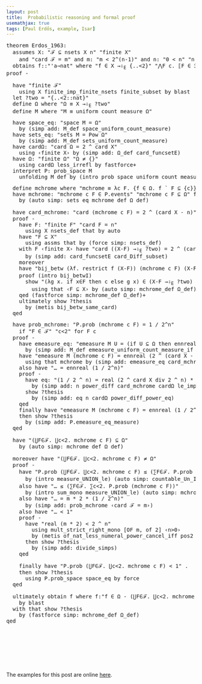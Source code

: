 ```yaml
---
layout: post
title:  Probabilistic reasoning and formal proof
usemathjax: true 
tags: [Paul Erdős, example, Isar]
---
```


<pre class="source">
<span class="keyword1 command">theorem</span> Erdos_1963<span class="main">:</span>
  <span class="keyword2 keyword">assumes</span> X<span class="main">:</span> <span class="quoted"><span class="quoted"><span>"</span><span class="free">ℱ</span> <span class="main">⊆</span></span> nsets</span> <span class="free">X</span> <span class="free">n</span><span>"</span> <span class="quoted"><span class="quoted"><span>"</span>finite</span> <span class="free">X</span><span>"</span></span>
    <span class="keyword2 keyword">and</span> <span class="quoted"><span class="quoted"><span>"</span>card</span> <span class="free">ℱ</span> <span class="main">=</span></span> <span class="free">m</span><span>"</span> <span class="keyword2 keyword">and</span> m<span class="main">:</span> <span class="quoted"><span class="quoted"><span>"</span><span class="free">m</span> <span class="main">&lt;</span></span> <span class="numeral">2</span><span class="main">^</span></span><span class="main">(</span><span class="free">n</span><span class="main">-</span><span class="main">1</span><span class="main">)</span><span>"</span> <span class="keyword2 keyword">and</span> n<span class="main">:</span> <span class="quoted"><span class="quoted"><span>"</span><span class="main">0</span></span> <span class="main">&lt;</span></span> <span class="free">n</span><span>"</span> <span class="quoted"><span class="quoted"><span>"</span><span class="free">n</span> <span class="main">≤</span></span> card</span> <span class="free">X</span><span>"</span>
  <span class="keyword2 keyword">obtains</span> <span class="free">f</span><span class="main">::</span><span class="quoted"><span class="quoted"><span>"</span><span class="tfree">'a</span><span class="main">⇒</span>nat</span><span>"</span></span> <span class="keyword2 keyword">where</span> <span class="quoted"><span class="quoted"><span>"</span><span class="free">f</span> <span class="main">∈</span></span> <span class="free">X</span> <span class="keyword1">→<span class="hidden">⇩</span><sub>E</sub></span></span> <span class="main">{..&lt;</span><span class="numeral">2</span><span class="main">}</span><span>"</span> <span class="quoted"><span class="quoted"><span>"</span><span class="main">⋀</span><span class="bound">F</span> <span class="bound">c</span><span class="main">.</span> <span class="main">⟦</span><span class="bound">F</span> <span class="main">∈</span></span> <span class="free">ℱ</span><span class="main">;</span> <span class="bound">c</span><span class="main">&lt;</span></span><span class="numeral">2</span><span class="main">⟧</span> <span class="main">⟹</span> <span class="main">¬</span> <span class="free">f</span> <span class="main">`</span> <span class="bound">F</span> <span class="main">⊆</span> <span class="main">{</span><span class="bound">c</span><span class="main">}</span><span>"</span>
<span class="keyword1 command">proof</span> <span class="operator">-</span>
</pre>

<pre class="source">
  <span class="keyword1 command">have</span> <span class="quoted"><span class="quoted"><span>"</span>finite</span> <span class="free">ℱ</span><span>"</span></span>
    <span class="keyword1 command">using</span> X finite_imp_finite_nsets finite_subset <span class="keyword1 command">by</span> <span class="operator">blast</span>
  <span class="keyword1 command">let</span> <span class="var quoted var">?two</span> <span class="main">=</span> <span class="quoted"><span class="quoted"><span>"</span><span class="main">{..&lt;</span></span><span class="numeral">2</span><span class="main">::</span>nat</span><span class="main">}</span><span>"</span>
  <span class="keyword3 command">define</span> <span class="skolem skolem">Ω</span> <span class="keyword2 keyword">where</span> <span class="quoted"><span class="quoted"><span>"</span><span class="skolem">Ω</span> <span class="main">≡</span> <span class="free">X</span> <span class="keyword1">→<span class="hidden">⇩</span><sub>E</sub></span></span> <span class="var">?two</span><span>"</span></span>
  <span class="keyword3 command">define</span> <span class="skolem skolem">M</span> <span class="keyword2 keyword">where</span> <span class="quoted"><span class="quoted"><span>"</span><span class="skolem">M</span> <span class="main">≡</span> uniform_count_measure</span> <span class="skolem">Ω</span><span>"</span></span>
</pre>

<pre class="source">
  <span class="keyword1 command">have</span> space_eq<span class="main">:</span> <span class="quoted"><span class="quoted"><span>"</span>space</span> <span class="skolem">M</span> <span class="main">=</span></span> <span class="skolem">Ω</span><span>"</span>
    <span class="keyword1 command">by</span> <span class="main">(</span><span class="operator">simp</span> <span class="quasi_keyword">add</span><span class="main main">:</span> M_def space_uniform_count_measure<span class="main">)</span>
  <span class="keyword1 command">have</span> sets_eq<span class="main">:</span> <span class="quoted"><span class="quoted"><span>"</span>sets</span> <span class="skolem">M</span> <span class="main">=</span></span> Pow <span class="skolem">Ω</span><span>"</span>
    <span class="keyword1 command">by</span> <span class="main">(</span><span class="operator">simp</span> <span class="quasi_keyword">add</span><span class="main main">:</span> M_def sets_uniform_count_measure<span class="main">)</span>
  <span class="keyword1 command">have</span> cardΩ<span class="main">:</span> <span class="quoted"><span class="quoted"><span>"</span>card</span> <span class="skolem">Ω</span> <span class="main">=</span></span> <span class="numeral">2</span> <span class="main">^</span> card <span class="free">X</span><span>"</span>
    <span class="keyword1 command">using</span> <span class="quoted"><span class="quoted"><span>‹</span>finite</span> <span class="free">X</span><span>›</span></span> <span class="keyword1 command">by</span> <span class="main">(</span><span class="operator">simp</span> <span class="quasi_keyword">add</span><span class="main main">:</span> Ω_def card_funcsetE<span class="main">)</span>
  <span class="keyword1 command">have</span> Ω<span class="main">:</span> <span class="quoted"><span class="quoted"><span>"</span>finite</span> <span class="skolem">Ω</span><span>"</span></span> <span class="quoted"><span class="quoted"><span>"</span><span class="skolem">Ω</span> <span class="main">≠</span></span> <span class="main">{}</span></span><span>"</span>
    <span class="keyword1 command">using</span> cardΩ less_irrefl <span class="keyword1 command">by</span> <span class="operator">fastforce</span><span class="main keyword3">+</span>
  <span class="keyword1 command">interpret</span> P<span class="main">:</span> prob_space <span class="quoted skolem">M</span>
    <span class="keyword1 command">unfolding</span> M_def <span class="keyword1 command">by</span> <span class="main">(</span><span class="operator">intro</span> prob_space_uniform_count_measure Ω<span class="main">)</span>
</pre>

<pre class="source">
  <span class="keyword3 command">define</span> <span class="skolem skolem">mchrome</span> <span class="keyword2 keyword">where</span> <span class="quoted"><span class="quoted"><span>"</span><span class="skolem">mchrome</span> <span class="main">≡</span> <span class="main">λ</span><span class="bound">c</span> <span class="bound">F</span><span class="main">.</span> <span class="main">{</span><span class="bound bound">f</span> <span class="main">∈</span> <span class="skolem">Ω</span><span class="main">.</span> <span class="bound">f</span> <span class="main">`</span></span> <span class="bound">F</span> <span class="main">⊆</span></span> <span class="main">{</span><span class="bound">c</span><span class="main">}</span><span class="main">}</span><span>"</span>
  <span class="keyword1 command">have</span> mchrome<span class="main">:</span> <span class="quoted"><span class="quoted"><span>"</span><span class="skolem">mchrome</span> <span class="skolem">c</span> <span class="skolem">F</span> <span class="main">∈</span></span> P.events</span><span>"</span> <span class="quoted"><span class="quoted"><span>"</span><span class="skolem">mchrome</span> <span class="skolem">c</span> <span class="skolem">F</span> <span class="main">⊆</span></span> <span class="skolem">Ω</span><span>"</span></span> <span class="keyword2 keyword">for</span> <span class="skolem">F</span> <span class="skolem">c</span>
    <span class="keyword1 command">by</span> <span class="main">(</span><span class="operator">auto</span> <span class="quasi_keyword">simp</span><span class="main main">:</span> sets_eq mchrome_def Ω_def<span class="main">)</span>
</pre>

<pre class="source">
  <span class="keyword1 command">have</span> card_mchrome<span class="main">:</span> <span class="quoted"><span class="quoted"><span>"</span>card</span> <span class="main">(</span><span class="skolem">mchrome</span> <span class="skolem">c</span> <span class="skolem">F</span><span class="main">)</span> <span class="main">=</span></span> <span class="numeral">2</span> <span class="main">^</span> <span class="main">(</span>card <span class="free">X</span> <span class="main">-</span> <span class="free">n</span><span class="main">)</span><span>"</span> <span class="keyword2 keyword">if</span> <span class="quoted"><span class="quoted"><span>"</span><span class="skolem">F</span> <span class="main">∈</span></span> <span class="free">ℱ</span><span>"</span></span> <span class="quoted"><span class="quoted"><span>"</span><span class="skolem">c</span><span class="main">&lt;</span></span><span class="numeral">2</span><span>"</span></span> <span class="keyword2 keyword">for</span> <span class="skolem">F</span> <span class="skolem">c</span>
  <span class="keyword1 command">proof</span> <span class="operator">-</span>
    <span class="keyword1 command">have</span> F<span class="main">:</span> <span class="quoted"><span class="quoted"><span>"</span>finite</span> <span class="skolem">F</span><span>"</span></span> <span class="quoted"><span class="quoted"><span>"</span>card</span> <span class="skolem">F</span> <span class="main">=</span></span> <span class="free">n</span><span>"</span>
      <span class="keyword1 command">using</span> X nsets_def that <span class="keyword1 command">by</span> <span class="operator">auto</span>
    <span class="keyword1 command">have</span> <span class="quoted"><span class="quoted"><span>"</span><span class="skolem">F</span> <span class="main">⊆</span></span> <span class="free">X</span><span>"</span></span>
      <span class="keyword1 command">using</span> assms that <span class="keyword1 command">by</span> <span class="main">(</span><span class="operator">force</span> <span class="quasi_keyword">simp</span><span class="main main">:</span> nsets_def<span class="main">)</span>
    <span class="keyword1 command">with</span> F <span class="quoted"><span class="quoted"><span>‹</span>finite</span> <span class="free">X</span><span>›</span></span> <span class="keyword1 command">have</span> <span class="quoted"><span class="quoted"><span>"</span>card</span> <span class="main">(</span><span class="main">(</span><span class="free">X</span><span class="main">-</span></span><span class="skolem">F</span><span class="main">)</span> <span class="keyword1">→<span class="hidden">⇩</span><sub>E</sub></span> <span class="var">?two</span><span class="main">)</span> <span class="main">=</span> <span class="numeral">2</span> <span class="main">^</span> <span class="main">(</span>card <span class="free">X</span> <span class="main">-</span> <span class="free">n</span><span class="main">)</span><span>"</span>
      <span class="keyword1 command">by</span> <span class="main">(</span><span class="operator">simp</span> <span class="quasi_keyword">add</span><span class="main main">:</span> card_funcsetE card_Diff_subset<span class="main">)</span>
    <span class="keyword1 command">moreover</span>
    <span class="keyword1 command">have</span> <span class="quoted"><span class="quoted"><span>"</span>bij_betw</span> <span class="main">(</span><span class="main">λ</span><span class="bound">f</span><span class="main">.</span> restrict</span> <span class="bound">f</span> <span class="main">(</span><span class="free">X</span><span class="main">-</span><span class="skolem">F</span><span class="main">)</span><span class="main">)</span> <span class="main">(</span><span class="skolem">mchrome</span> <span class="skolem">c</span> <span class="skolem">F</span><span class="main">)</span> <span class="main">(</span><span class="free">X</span><span class="main">-</span><span class="skolem">F</span> <span class="keyword1">→<span class="hidden">⇩</span><sub>E</sub></span> <span class="var">?two</span><span class="main">)</span><span>"</span>
    <span class="keyword1 command">proof</span> <span class="main">(</span><span class="operator">intro</span> bij_betwI<span class="main">)</span>
      <span class="keyword3 command">show</span> <span class="quoted"><span class="quoted"><span>"</span><span class="main">(</span><span class="main">λ</span><span class="bound">g</span> <span class="bound">x</span><span class="main">.</span> <span class="keyword1">if</span></span> <span class="bound">x</span><span class="main">∈</span></span><span class="skolem">F</span> <span class="keyword1">then</span> <span class="skolem">c</span> <span class="keyword1">else</span> <span class="bound">g</span> <span class="bound">x</span><span class="main">)</span> <span class="main">∈</span> <span class="main">(</span><span class="free">X</span><span class="main">-</span><span class="skolem">F</span> <span class="keyword1">→<span class="hidden">⇩</span><sub>E</sub></span> <span class="var">?two</span><span class="main">)</span> <span class="main">→</span> <span class="skolem">mchrome</span> <span class="skolem">c</span> <span class="skolem">F</span><span>"</span>
        <span class="keyword1 command">using</span> that <span class="quoted"><span class="quoted"><span>‹</span><span class="skolem">F</span> <span class="main">⊆</span></span> <span class="free">X</span><span>›</span></span> <span class="keyword1 command">by</span> <span class="main">(</span><span class="operator">auto</span> <span class="quasi_keyword">simp</span><span class="main main">:</span> mchrome_def Ω_def<span class="main">)</span>
    <span class="keyword1 command">qed</span> <span class="main">(</span><span class="operator">fastforce</span> <span class="quasi_keyword">simp</span><span class="main main">:</span> mchrome_def Ω_def<span class="main">)</span><span class="main keyword3">+</span>
    <span class="keyword1 command">ultimately</span> <span class="keyword3 command">show</span> <span class="var quoted var">?thesis</span>
      <span class="keyword1 command">by</span> <span class="main">(</span><span class="operator">metis</span> bij_betw_same_card<span class="main">)</span>
  <span class="keyword1 command">qed</span>
</pre>

<pre class="source">
  <span class="keyword1 command">have</span> prob_mchrome<span class="main">:</span> <span class="quoted"><span class="quoted"><span>"</span>P.prob</span> <span class="main">(</span><span class="skolem">mchrome</span> <span class="skolem">c</span> <span class="skolem">F</span><span class="main">)</span> <span class="main">=</span></span> <span class="main">1</span> <span class="main">/</span> <span class="numeral">2</span><span class="main">^</span><span class="free">n</span><span>"</span>  
    <span class="keyword2 keyword">if</span> <span class="quoted"><span class="quoted"><span>"</span><span class="skolem">F</span> <span class="main">∈</span></span> <span class="free">ℱ</span><span>"</span></span> <span class="quoted"><span class="quoted"><span>"</span><span class="skolem">c</span><span class="main">&lt;</span></span><span class="numeral">2</span><span>"</span></span> <span class="keyword2 keyword">for</span> <span class="skolem">F</span> <span class="skolem">c</span>
  <span class="keyword1 command">proof</span> <span class="operator">-</span>
    <span class="keyword1 command">have</span> emeasure_eq<span class="main">:</span> <span class="quoted"><span class="quoted"><span>"</span>emeasure</span> <span class="skolem">M</span> <span class="skolem">U</span> <span class="main">=</span></span> <span class="main">(</span><span class="keyword1">if</span> <span class="skolem">U</span> <span class="main">⊆</span> <span class="skolem">Ω</span> <span class="keyword1">then</span> ennreal <span class="main">(</span>card <span class="skolem">U</span> <span class="main">/</span> card <span class="skolem">Ω</span><span class="main">)</span> <span class="keyword1">else</span> <span class="main">0</span><span class="main">)</span><span>"</span> <span class="keyword2 keyword">for</span> <span class="skolem">U</span>
      <span class="keyword1 command">by</span> <span class="main">(</span><span class="operator">simp</span> <span class="quasi_keyword">add</span><span class="main main">:</span> M_def emeasure_uniform_count_measure_if <span class="quoted"><span class="quoted"><span>‹</span>finite</span> <span class="skolem">Ω</span><span>›</span></span><span class="main">)</span>
    <span class="keyword1 command">have</span> <span class="quoted"><span class="quoted"><span>"</span>emeasure</span> <span class="skolem">M</span> <span class="main">(</span><span class="skolem">mchrome</span> <span class="skolem">c</span> <span class="skolem">F</span><span class="main">)</span> <span class="main">=</span></span> ennreal <span class="main">(</span><span class="numeral">2</span> <span class="main">^</span> <span class="main">(</span>card <span class="free">X</span> <span class="main">-</span> <span class="free">n</span><span class="main">)</span> <span class="main">/</span> card <span class="skolem">Ω</span><span class="main">)</span><span>"</span>
      <span class="keyword1 command">using</span> that mchrome <span class="keyword1 command">by</span> <span class="main">(</span><span class="operator">simp</span> <span class="quasi_keyword">add</span><span class="main main">:</span> emeasure_eq card_mchrome<span class="main">)</span>
    <span class="keyword1 command">also</span> <span class="keyword1 command">have</span> <span class="quoted"><span class="quoted"><span>"</span><span class="main">…</span> <span class="main">=</span></span> ennreal</span> <span class="main">(</span><span class="main">1</span> <span class="main">/</span> <span class="numeral">2</span><span class="main">^</span><span class="free">n</span><span class="main">)</span><span>"</span>
    <span class="keyword1 command">proof</span> <span class="operator">-</span>
      <span class="keyword1 command">have</span> eq<span class="main">:</span> <span class="quoted"><span class="quoted"><span>"</span><span class="main">(</span><span class="main">1</span></span> <span class="main">/</span></span> <span class="numeral">2</span> <span class="main">^</span> <span class="free">n</span><span class="main">)</span> <span class="main">=</span> real <span class="main">(</span><span class="numeral">2</span> <span class="main">^</span> card <span class="free">X</span> <span class="keyword1">div</span> <span class="numeral">2</span> <span class="main">^</span> <span class="free">n</span><span class="main">)</span> <span class="main">*</span> <span class="main">(</span><span class="main">1</span> <span class="main">/</span> <span class="numeral">2</span> <span class="main">^</span> card <span class="free">X</span><span class="main">)</span><span>"</span>
        <span class="keyword1 command">by</span> <span class="main">(</span><span class="operator">simp</span> <span class="quasi_keyword">add</span><span class="main main">:</span> n power_diff card_mchrome cardΩ le_imp_power_dvd real_of_nat_div<span class="main">)</span>
      <span class="keyword3 command">show</span> <span class="var quoted var">?thesis</span>
        <span class="keyword1 command">by</span> <span class="main">(</span><span class="operator">simp</span> <span class="quasi_keyword">add</span><span class="main main">:</span> eq n cardΩ power_diff_power_eq<span class="main">)</span> 
    <span class="keyword1 command">qed</span>
    <span class="keyword1 command">finally</span> <span class="keyword1 command">have</span> <span class="quoted"><span class="quoted"><span>"</span>emeasure</span> <span class="skolem">M</span> <span class="main">(</span><span class="skolem">mchrome</span> <span class="skolem">c</span> <span class="skolem">F</span><span class="main">)</span> <span class="main">=</span></span> ennreal <span class="main">(</span><span class="main">1</span> <span class="main">/</span> <span class="numeral">2</span><span class="main">^</span><span class="free">n</span><span class="main">)</span><span>"</span> <span class="keyword1 command">.</span>
    <span class="keyword1 command">then</span> <span class="keyword3 command">show</span> <span class="var quoted var">?thesis</span>
      <span class="keyword1 command">by</span> <span class="main">(</span><span class="operator">simp</span> <span class="quasi_keyword">add</span><span class="main main">:</span> P.emeasure_eq_measure<span class="main">)</span>
  <span class="keyword1 command">qed</span>
</pre>

<pre class="source">
  <span class="keyword1 command">have</span> <span class="quoted"><span class="quoted"><span>"</span><span class="main">(</span><span class="main">⋃</span><span class="bound">F</span><span class="main">∈</span><span class="free">ℱ</span><span class="main">.</span> <span class="main">⋃</span><span class="bound">c</span><span class="main">&lt;</span><span class="numeral">2</span><span class="main">.</span> <span class="skolem">mchrome</span> <span class="bound">c</span> <span class="bound">F</span><span class="main">)</span> <span class="main">⊆</span></span> <span class="skolem">Ω</span><span>"</span></span>
    <span class="keyword1 command">by</span> <span class="main">(</span><span class="operator">auto</span> <span class="quasi_keyword">simp</span><span class="main main">:</span> mchrome_def Ω_def<span class="main">)</span>
</pre>

<pre class="source">
  <span class="keyword1 command">moreover</span> <span class="keyword1 command">have</span> <span class="quoted"><span class="quoted"><span>"</span><span class="main">(</span><span class="main">⋃</span><span class="bound">F</span><span class="main">∈</span><span class="free">ℱ</span><span class="main">.</span> <span class="main">⋃</span><span class="bound">c</span><span class="main">&lt;</span><span class="numeral">2</span><span class="main">.</span> <span class="skolem">mchrome</span> <span class="bound">c</span> <span class="bound">F</span><span class="main">)</span> <span class="main">≠</span></span> <span class="skolem">Ω</span><span>"</span></span>
  <span class="keyword1 command">proof</span> <span class="operator">-</span>
    <span class="keyword1 command">have</span> <span class="quoted"><span class="quoted"><span>"</span>P.prob</span> <span class="main">(</span><span class="main">⋃</span><span class="bound">F</span><span class="main">∈</span><span class="free">ℱ</span><span class="main">.</span> <span class="main">⋃</span><span class="bound">c</span><span class="main">&lt;</span><span class="numeral">2</span><span class="main">.</span> <span class="skolem">mchrome</span> <span class="bound">c</span> <span class="bound">F</span><span class="main">)</span> <span class="main">≤</span></span> <span class="main">(</span><span class="main">∑</span><span class="bound">F</span><span class="main">∈</span><span class="free">ℱ</span><span class="main">.</span> P.prob <span class="main">(</span><span class="main">⋃</span><span class="bound">c</span><span class="main">&lt;</span><span class="numeral">2</span><span class="main">.</span> <span class="skolem">mchrome</span> <span class="bound">c</span> <span class="bound">F</span><span class="main">)</span><span class="main">)</span><span>"</span>
      <span class="keyword1 command">by</span> <span class="main">(</span><span class="operator">intro</span> measure_UNION_le<span class="main">)</span> <span class="main">(</span><span class="operator">auto</span> <span class="quasi_keyword">simp</span><span class="main main">:</span> countable_Un_Int mchrome <span class="quoted"><span class="quoted"><span>‹</span>finite</span> <span class="free">ℱ</span><span>›</span></span><span class="main">)</span>
    <span class="keyword1 command">also</span> <span class="keyword1 command">have</span> <span class="quoted"><span class="quoted"><span>"</span><span class="main">…</span> <span class="main">≤</span></span> <span class="main">(</span><span class="main">∑</span><span class="bound">F</span><span class="main">∈</span><span class="free">ℱ</span><span class="main">.</span> <span class="main">∑</span><span class="bound">c</span><span class="main">&lt;</span><span class="numeral">2</span><span class="main">.</span> P.prob</span> <span class="main">(</span><span class="skolem">mchrome</span> <span class="bound">c</span> <span class="bound">F</span><span class="main">)</span><span class="main">)</span><span>"</span>
      <span class="keyword1 command">by</span> <span class="main">(</span><span class="operator">intro</span> sum_mono measure_UNION_le<span class="main">)</span> <span class="main">(</span><span class="operator">auto</span> <span class="quasi_keyword">simp</span><span class="main main">:</span> mchrome<span class="main">)</span>
    <span class="keyword1 command">also</span> <span class="keyword1 command">have</span> <span class="quoted"><span class="quoted"><span>"</span><span class="main">…</span> <span class="main">=</span></span> <span class="free">m</span> <span class="main">*</span></span> <span class="numeral">2</span> <span class="main">*</span> <span class="main">(</span><span class="main">1</span> <span class="main">/</span> <span class="numeral">2</span><span class="main">^</span><span class="free">n</span><span class="main">)</span><span>"</span>
      <span class="keyword1 command">by</span> <span class="main">(</span><span class="operator">simp</span> <span class="quasi_keyword">add</span><span class="main main">:</span> prob_mchrome <span class="quoted"><span class="quoted"><span>‹</span>card</span> <span class="free">ℱ</span> <span class="main">=</span></span> <span class="free">m</span><span>›</span><span class="main">)</span>
    <span class="keyword1 command">also</span> <span class="keyword1 command">have</span> <span class="quoted"><span class="quoted"><span>"</span><span class="main">…</span> <span class="main">&lt;</span></span> <span class="main">1</span></span><span>"</span>
    <span class="keyword1 command">proof</span> <span class="operator">-</span>
      <span class="keyword1 command">have</span> <span class="quoted"><span class="quoted"><span>"</span>real</span> <span class="main">(</span><span class="free">m</span> <span class="main">*</span></span> <span class="numeral">2</span><span class="main">)</span> <span class="main">&lt;</span> <span class="numeral">2</span> <span class="main">^</span> <span class="free">n</span><span>"</span>
        <span class="keyword1 command">using</span> mult_strict_right_mono <span class="main">[</span><span class="operator">OF</span> m<span class="main">,</span> <span class="operator">of</span> <span class="quoted numeral">2</span><span class="main">]</span> <span class="quoted"><span class="quoted"><span>‹</span><span class="free">n</span><span class="main">&gt;</span></span><span class="main">0</span></span><span>›</span>
        <span class="keyword1 command">by</span> <span class="main">(</span><span class="operator">metis</span> of_nat_less_numeral_power_cancel_iff pos2 power_minus_mult<span class="main">)</span> 
      <span class="keyword1 command">then</span> <span class="keyword3 command">show</span> <span class="var quoted var">?thesis</span>
        <span class="keyword1 command">by</span> <span class="main">(</span><span class="operator">simp</span> <span class="quasi_keyword">add</span><span class="main main">:</span> <span class="dynamic dynamic">divide_simps</span><span class="main">)</span>
    <span class="keyword1 command">qed</span>
</pre>

<pre class="source">
    <span class="keyword1 command">finally</span> <span class="keyword1 command">have</span> <span class="quoted"><span class="quoted"><span>"</span>P.prob</span> <span class="main">(</span><span class="main">⋃</span><span class="bound">F</span><span class="main">∈</span><span class="free">ℱ</span><span class="main">.</span> <span class="main">⋃</span><span class="bound">c</span><span class="main">&lt;</span><span class="numeral">2</span><span class="main">.</span> <span class="skolem">mchrome</span> <span class="bound">c</span> <span class="bound">F</span><span class="main">)</span> <span class="main">&lt;</span></span> <span class="main">1</span><span>"</span> <span class="keyword1 command">.</span>
    <span class="keyword1 command">then</span> <span class="keyword3 command">show</span> <span class="var quoted var">?thesis</span>
      <span class="keyword1 command">using</span> P.prob_space space_eq <span class="keyword1 command">by</span> <span class="operator">force</span>
  <span class="keyword1 command">qed</span>
</pre>

<pre class="source">
  <span class="keyword1 command">ultimately</span> <span class="keyword3 command">obtain</span> <span class="skolem skolem">f</span> <span class="keyword2 keyword">where</span> f<span class="main">:</span><span class="quoted"><span class="quoted"><span>"</span><span class="skolem">f</span> <span class="main">∈</span></span> <span class="skolem">Ω</span> <span class="main">-</span></span> <span class="main">(</span><span class="main">⋃</span><span class="bound">F</span><span class="main">∈</span><span class="free">ℱ</span><span class="main">.</span> <span class="main">⋃</span><span class="bound">c</span><span class="main">&lt;</span><span class="numeral">2</span><span class="main">.</span> <span class="skolem">mchrome</span> <span class="bound">c</span> <span class="bound">F</span><span class="main">)</span><span>"</span>
    <span class="keyword1 command">by</span> <span class="operator">blast</span>
  <span class="keyword1 command">with</span> that <span class="keyword3 command">show</span> <span class="var quoted var">?thesis</span>
    <span class="keyword1 command">by</span> <span class="main">(</span><span class="operator">fastforce</span> <span class="quasi_keyword">simp</span><span class="main main">:</span> mchrome_def Ω_def<span class="main">)</span>
<span class="keyword1 command">qed</span>
</pre>

<pre class="source">
</pre>

<pre class="source">
</pre>

<pre class="source">
</pre>

<pre class="source">
</pre>

<pre class="source">
</pre>

<pre class="source">
</pre>

<pre class="source">
</pre>

<pre class="source">
</pre>

The examples for this post are online [here](/Isabelle-Examples/Probabilistic_Example_Erdos.thy).
